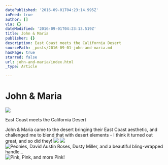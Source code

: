 ```yaml
---
datePublished: '2016-09-01T04:23:14.995Z'
inFeed: true
author: []
via: {}
dateModified: '2016-09-01T04:23:13.519Z'
title: John & Maria
publisher: {}
description: East Coast meets the California Desert
sourcePath: _posts/2016-09-01-john-and-maria.md
hasPage: true
starred: false
url: john-and-maria/index.html
_type: Article

---
```

# John & Maria
![](https://the-grid-user-content.s3-us-west-2.amazonaws.com/8701136c-f833-444f-b25d-5486f9bfc445.jpg)

East Coast meets the California Desert

John & Maria came to the desert bringing their East Coast aesthetic, and challenged me to blend that with desert elements - I think it turned out great, and so did they!
![](https://the-grid-user-content.s3-us-west-2.amazonaws.com/facefcfb-daa2-4d25-92c5-ae99d9498a89.jpg)
![](https://the-grid-user-content.s3-us-west-2.amazonaws.com/bebd4927-f4fc-4665-be0a-7927c5392a77.jpg)
![Peonies, David Austin Roses, Dusty Miller, and a beautiful bling-wrapped handle...](https://the-grid-user-content.s3-us-west-2.amazonaws.com/231a07d2-4b77-4d02-8bdc-42a0ded4da4e.jpg)
![Pink, Pink, and more Pink!](https://the-grid-user-content.s3-us-west-2.amazonaws.com/bae722a4-d9f6-44e0-9ae7-75008019970d.jpg)